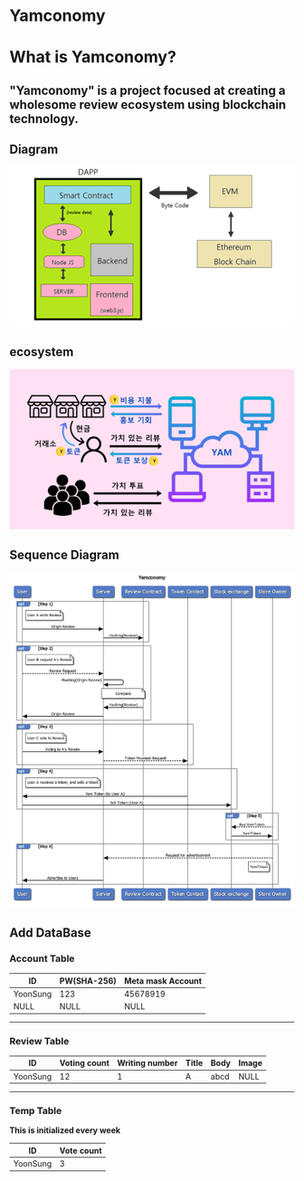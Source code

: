 # Yamconomy

# What is Yamconomy?
## "Yamconomy" is a project focused at creating a wholesome review ecosystem using blockchain technology.

## Diagram
![ex_screenshot](./img/설계도.png)

## ecosystem
![ex_screenshot](./img/생태계.png)


## Sequence Diagram
![ex_screenshot](./img/sequence1.2.png)

## Add DataBase

### Account Table

| ID | PW(SHA-256) | Meta mask Account |
|----|----------------|-----------------------|
| YoonSung | 123    |45678919|
| NULL    | NULL  | NULL         |

----

### Review Table

| ID | Voting count | Writing number | Title | Body | Image|
|---|---------------|-------------------|-------|-------|-------|
| YoonSung| 12 | 1                       |	A    |  abcd | NULL |

----

### Temp Table

**This is initialized every week**

| ID | Vote count |
|---|--------------|
|YoonSung|  3   |